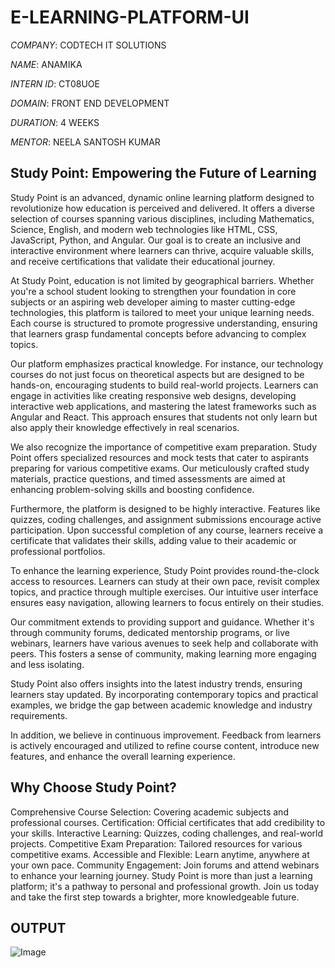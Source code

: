 # E-LEARNING-PLATFORM-UI

*COMPANY*: CODTECH IT SOLUTIONS

*NAME*: ANAMIKA

*INTERN ID*: CT08UOE

*DOMAIN*: FRONT END DEVELOPMENT

*DURATION*: 4 WEEKS

*MENTOR*: NEELA SANTOSH KUMAR


## Study Point: Empowering the Future of Learning
Study Point is an advanced, dynamic online learning platform designed to revolutionize how education is perceived and delivered. It offers a diverse selection of courses spanning various disciplines, including Mathematics, Science, English, and modern web technologies like HTML, CSS, JavaScript, Python, and Angular. Our goal is to create an inclusive and interactive environment where learners can thrive, acquire valuable skills, and receive certifications that validate their educational journey.

At Study Point, education is not limited by geographical barriers. Whether you're a school student looking to strengthen your foundation in core subjects or an aspiring web developer aiming to master cutting-edge technologies, this platform is tailored to meet your unique learning needs. Each course is structured to promote progressive understanding, ensuring that learners grasp fundamental concepts before advancing to complex topics.

Our platform emphasizes practical knowledge. For instance, our technology courses do not just focus on theoretical aspects but are designed to be hands-on, encouraging students to build real-world projects. Learners can engage in activities like creating responsive web designs, developing interactive web applications, and mastering the latest frameworks such as Angular and React. This approach ensures that students not only learn but also apply their knowledge effectively in real scenarios.

We also recognize the importance of competitive exam preparation. Study Point offers specialized resources and mock tests that cater to aspirants preparing for various competitive exams. Our meticulously crafted study materials, practice questions, and timed assessments are aimed at enhancing problem-solving skills and boosting confidence.

Furthermore, the platform is designed to be highly interactive. Features like quizzes, coding challenges, and assignment submissions encourage active participation. Upon successful completion of any course, learners receive a certificate that validates their skills, adding value to their academic or professional portfolios.

To enhance the learning experience, Study Point provides round-the-clock access to resources. Learners can study at their own pace, revisit complex topics, and practice through multiple exercises. Our intuitive user interface ensures easy navigation, allowing learners to focus entirely on their studies.

Our commitment extends to providing support and guidance. Whether it's through community forums, dedicated mentorship programs, or live webinars, learners have various avenues to seek help and collaborate with peers. This fosters a sense of community, making learning more engaging and less isolating.

Study Point also offers insights into the latest industry trends, ensuring learners stay updated. By incorporating contemporary topics and practical examples, we bridge the gap between academic knowledge and industry requirements.

In addition, we believe in continuous improvement. Feedback from learners is actively encouraged and utilized to refine course content, introduce new features, and enhance the overall learning experience.

## Why Choose Study Point?

Comprehensive Course Selection: Covering academic subjects and professional courses.
Certification: Official certificates that add credibility to your skills.
Interactive Learning: Quizzes, coding challenges, and real-world projects.
Competitive Exam Preparation: Tailored resources for various competitive exams.
Accessible and Flexible: Learn anytime, anywhere at your own pace.
Community Engagement: Join forums and attend webinars to enhance your learning journey.
Study Point is more than just a learning platform; it's a pathway to personal and professional growth. Join us today and take the first step towards a brighter, more knowledgeable future.



## OUTPUT
![Image](https://github.com/user-attachments/assets/7052b2b2-0cec-4dc3-80e4-ca937e6e9f04)
